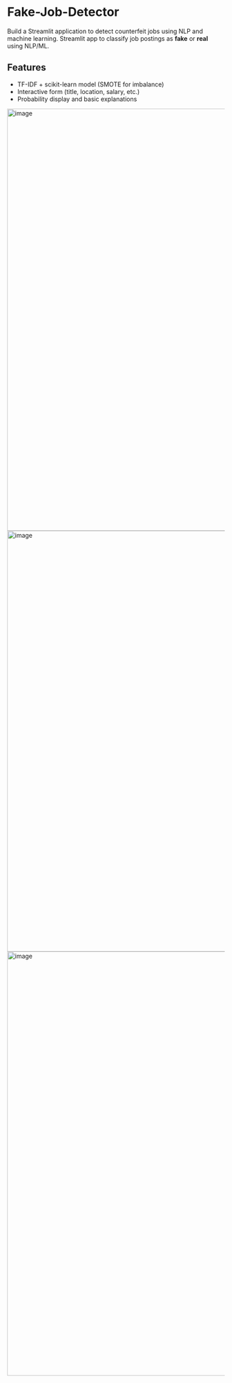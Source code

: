 # Fake-Job-Detector
Build a Streamlit application to detect counterfeit jobs using NLP and machine learning.
Streamlit app to classify job postings as **fake** or **real** using NLP/ML.

## Features
- TF-IDF + scikit-learn model (SMOTE for imbalance)
- Interactive form (title, location, salary, etc.)
- Probability display and basic explanations
<img width="1915" height="977" alt="image" src="https://github.com/user-attachments/assets/a61353ed-3717-4222-bfed-0d87b4707feb" />
<img width="1910" height="974" alt="image" src="https://github.com/user-attachments/assets/82dd4e83-119f-4463-9456-9caa09becc43" />
<img width="1920" height="982" alt="image" src="https://github.com/user-attachments/assets/a5dde653-dba9-41a5-9c5f-e4f42c9da92a" />

